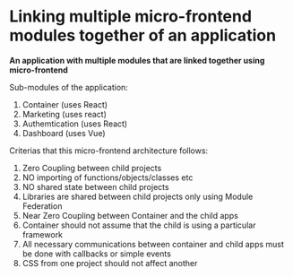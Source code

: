 # Linking multiple micro-frontend modules together of an application
**An application with multiple modules that are linked together using micro-frontend**

Sub-modules of the application:
1. Container (uses React)
2. Marketing (uses react)
3. Authemtication (uses React)
4. Dashboard (uses Vue)

Criterias that this micro-frontend architecture follows:
1. Zero Coupling between child projects
2. NO importing of functions/objects/classes etc
3. NO shared state between child projects
4. Libraries are shared between child projects only using Module Federation
5. Near Zero Coupling between Container and the child apps
6. Container should not assume that the child is using a particular framework
7. All necessary communications between container and child apps must be done with callbacks or simple events
8. CSS from one project should not affect another


